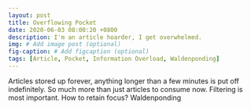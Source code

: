 ```yaml
---
layout: post
title: Overflowing Pocket
date: 2020-06-03 08:00:20 +0800
description: I'm an article hoarder, I get overwhelmed.
img: # Add image post (optional)
fig-caption: # Add figcaption (optional)
tags: [Article, Pocket, Information Overload, Waldenponding]
---
```


Articles stored up forever, anything longer than a few minutes is put off indefinitely.
So much more than just articles to consume now. Filtering is most important. How to retain focus?
Waldenponding
